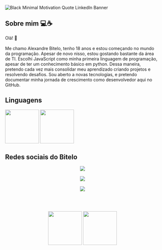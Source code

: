

![Black Minimal Motivation Quote LinkedIn Banner](https://github.com/AlexandreBitelo/AlexandreBitelo/assets/142456940/a8c9410d-9351-495b-a5db-77b76fb129f0)







## Sobre mim 💻☕

<p>
Olá! 👋 
  <br></br>
  Me chamo Alexandre Bitelo, tenho 18 anos e estou começando no mundo da programação. Apesar de novo nisso, estou gostando bastante da área de TI. Escolhi JavaScript como minha primeira linguagem de programação, apesar de ter um conhecimento básico em python. Dessa maneira, pretendo cada vez mais consolidar meu aprendizado criando projetos e resolvendo desafios. Sou aberto a novas tecnologias, e pretendo documentar minha jornada de crescimento como desenvolvedor aqui no GitHub.
</p>

## Linguagens
<img height = "110em" src="https://cdn.jsdelivr.net/gh/devicons/devicon/icons/javascript/javascript-original.svg" /> <img height = "110em" src="https://cdn.jsdelivr.net/gh/devicons/devicon/icons/python/python-original-wordmark.svg" />
          
          
          


## Redes sociais do Bitelo

<div align = "middle" colspan> 

  <nav><a href="#" target="_blank"><img src="https://img.shields.io/badge/-Instagram-%23E4405F?style=for-the-badge&logo=instagram&logoColor=white" target="_blank"></a></nav> &nbsp;&nbsp;&nbsp;&nbsp;

  <nav><a href = "mailto: alexandrebitelo41@gmail.com"><img src="https://img.shields.io/badge/-Gmail-%23333?style=for-the-badge&logo=gmail&logoColor=white" target="_blank"></a></nav>&nbsp;&nbsp;&nbsp;&nbsp;
 
  <nav><a href="#" target="_blank"><img src="https://img.shields.io/badge/-LinkedIn-%230077B5?style=for-the-badge&logo=linkedin&logoColor=white" target="_blank"></a></nav>&nbsp;&nbsp;&nbsp;&nbsp;
  
 
</div>


<br>
<br>


<p align = "center">
  <img height = "110em" src="https://github-readme-stats.vercel.app/api/top-langs/?username=AlexandreBitelo&hide_progress=false">
  <img height = "110em" src = "https://github-readme-stats.vercel.app/api?username=AlexandreBitelo&show_icons=true&hide=contribs,prs&cache_seconds=86400&theme=dark">

</p>





<!--
[![FreeCodeCamp](https://img.shields.io/badge/-FreeCodeCamp-0A0A23?style=for-the-badge&logo=FreeCodeCamp&logoColor=white&link=https://www.freecodecamp.org/melvinaguilar)](https://www.freecodecamp.org/melvinaguilar)&nbsp;
[![nome](url)&nbsp;

